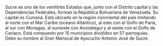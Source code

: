 Sucre es uno de los veintitrés Estados que,
junto con el Distrito capital y las Dependencias Federales,
forman la República Bolivariana de Venezuela.
Su capital es Cumaná. Está ubicado en la región nororiental del país limitando
al norte con el Mar Caribe (océano Atlántico), al este con el Golfo de Paria, al sur con Monagas, al
suroeste con Anzoátegui y al oeste con el Golfo de Cariaco.
Está compuesto por 15 municipios divididos en 57 parroquias.
Debe su nombre al Gran Mariscal de Ayacucho Antonio José de Sucre.